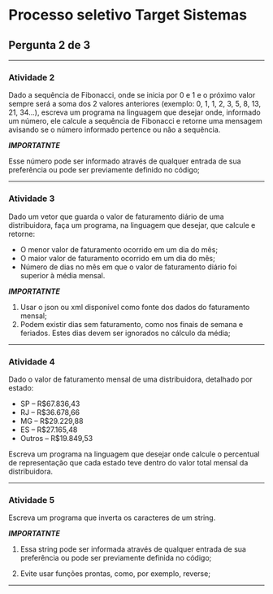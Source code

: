 # Processo seletivo Target Sistemas

## Pergunta 2 de 3

---

### Atividade 2

Dado a sequência de Fibonacci, onde se inicia por 0 e 1 e o próximo valor sempre será a soma dos 2 valores anteriores (exemplo: 0, 1, 1, 2, 3, 5, 8, 13, 21, 34...), escreva um programa na linguagem que desejar onde, informado um número, ele calcule a sequência de Fibonacci e retorne uma mensagem avisando se o número informado pertence ou não a sequência.

***IMPORTATNTE***

Esse número pode ser informado através de qualquer entrada de sua preferência ou pode ser previamente definido no código;

---

### Atividade 3

Dado um vetor que guarda o valor de faturamento diário de uma distribuidora, faça um programa, na linguagem que desejar, que calcule e retorne:

- O menor valor de faturamento ocorrido em um dia do mês;
- O maior valor de faturamento ocorrido em um dia do mês;
- Número de dias no mês em que o valor de faturamento diário foi superior à média mensal.

***IMPORTATNTE***

1. Usar o json ou xml disponível como fonte dos dados do faturamento mensal;
2. Podem existir dias sem faturamento, como nos finais de semana e feriados. Estes dias devem ser ignorados no cálculo da média;

---

### Atividade 4

Dado o valor de faturamento mensal de uma distribuidora, detalhado por estado:

- SP – R$67.836,43
- RJ – R$36.678,66
- MG – R$29.229,88
- ES – R$27.165,48
- Outros – R$19.849,53

Escreva um programa na linguagem que desejar onde calcule o percentual de representação que cada estado teve dentro do valor total mensal da distribuidora.

---

### Atividade 5

Escreva um programa que inverta os caracteres de um string.

***IMPORTATNTE***

1. Essa string pode ser informada através de qualquer entrada de sua preferência ou pode ser previamente definida no código;

2. Evite usar funções prontas, como, por exemplo, reverse;

---
